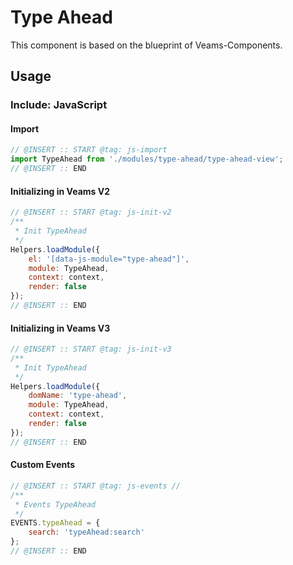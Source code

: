 # Type Ahead

This component is based on the blueprint of Veams-Components.

## Usage

### Include: JavaScript

#### Import
``` js
// @INSERT :: START @tag: js-import 
import TypeAhead from './modules/type-ahead/type-ahead-view';
// @INSERT :: END
```

#### Initializing in Veams V2
``` js
// @INSERT :: START @tag: js-init-v2 
/**
 * Init TypeAhead
 */
Helpers.loadModule({
	el: '[data-js-module="type-ahead"]',
	module: TypeAhead,
	context: context,
	render: false
});
// @INSERT :: END
```

#### Initializing in Veams V3
``` js
// @INSERT :: START @tag: js-init-v3  
/**
 * Init TypeAhead
 */
Helpers.loadModule({
	domName: 'type-ahead',
	module: TypeAhead,
	context: context,
	render: false
});
// @INSERT :: END
```

#### Custom Events
``` js
// @INSERT :: START @tag: js-events //
/**
 * Events TypeAhead
 */
EVENTS.typeAhead = {
	search: 'typeAhead:search'
};
// @INSERT :: END
```
